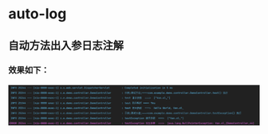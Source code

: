 # auto-log
## 自动方法出入参日志注解
### 效果如下：
####
![image](https://github.com/dake-luo/auto-log/blob/main/intro.png)
